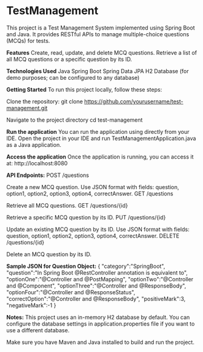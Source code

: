# TestManagement
This project is a Test Management System implemented using Spring Boot and Java. It provides RESTful APIs to manage multiple-choice questions (MCQs) for tests.

**Features**
Create, read, update, and delete MCQ questions.
Retrieve a list of all MCQ questions or a specific question by its ID.

**Technologies Used**
Java
Spring Boot
Spring Data JPA
H2 Database (for demo purposes; can be configured to any database)

**Getting Started**
To run this project locally, follow these steps:

Clone the repository:
git clone https://github.com/yourusername/test-management.git

Navigate to the project directory
cd test-management

**Run the application**
You can run the application using directly from your IDE.
Open the project in your IDE and run TestManagementApplication.java as a Java application.

**Access the application**
Once the application is running, you can access it at:
http://localhost:8080

**API Endpoints:**
POST /questions

Create a new MCQ question. Use JSON format with fields: question, option1, option2, option3, option4, correctAnswer.
GET /questions

Retrieve all MCQ questions.
GET /questions/{id}

Retrieve a specific MCQ question by its ID.
PUT /questions/{id}

Update an existing MCQ question by its ID. Use JSON format with fields: question, option1, option2, option3, option4, correctAnswer.
DELETE /questions/{id}

Delete an MCQ question by its ID.

**Sample JSON for Question Object:**
{
    "category":"SpringBoot",
    "question":"In Spring Boot @RestController annotation is equivalent to",
    "optionOne":"@Controller and @PostMapping",
    "optionTwo":"@Controller and @Component",
    "optionThree":"@Controller and @ResponseBody",
    "optionFour":"@Controller and @ResponseStatus",
    "correctOption":"@Controller and @ResponseBody",
    "positiveMark":3,
    "negativeMark":-1
}

**Notes:**
This project uses an in-memory H2 database by default. You can configure the database settings in application.properties file if you want to use a different database.

Make sure you have Maven and Java installed to build and run the project.
